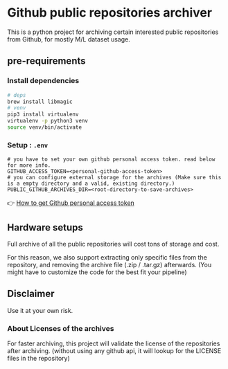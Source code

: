 # Github public repositories archiver

This is a python project for archiving certain interested public repositories from Github, for mostly M/L dataset usage.

## pre-requirements

### Install dependencies

```sh
# deps
brew install libmagic
# venv
pip3 install virtualenv
virtualenv -p python3 venv
source venv/bin/activate
```

### Setup : `.env`

```.env
# you have to set your own github personal access token. read below for more info.
GITHUB_ACCESS_TOKEN=<personal-github-access-token>
# you can configure external storage for the archives (Make sure this is a empty directory and a valid, existing directory.)
PUBLIC_GITHUB_ARCHIVES_DIR=<root-directory-to-save-archives>
```

👉 [How to get Github personal access token](https://docs.github.com/en/authentication/keeping-your-account-and-data-secure/creating-a-personal-access-token)

## Hardware setups

Full archive of all the public repositories will cost tons of storage and cost.

For this reason, we also support extracting only specific files from the repository, and removing the archive file (.zip / .tar.gz) afterwards. (You might have to customize the code for the best fit your pipeline)

## Disclaimer

Use it at your own risk.

### About Licenses of the archives

For faster archiving, this project will validate the license of the repositories after archiving. (without using any github api, it will lookup for the LICENSE files in the repository)
